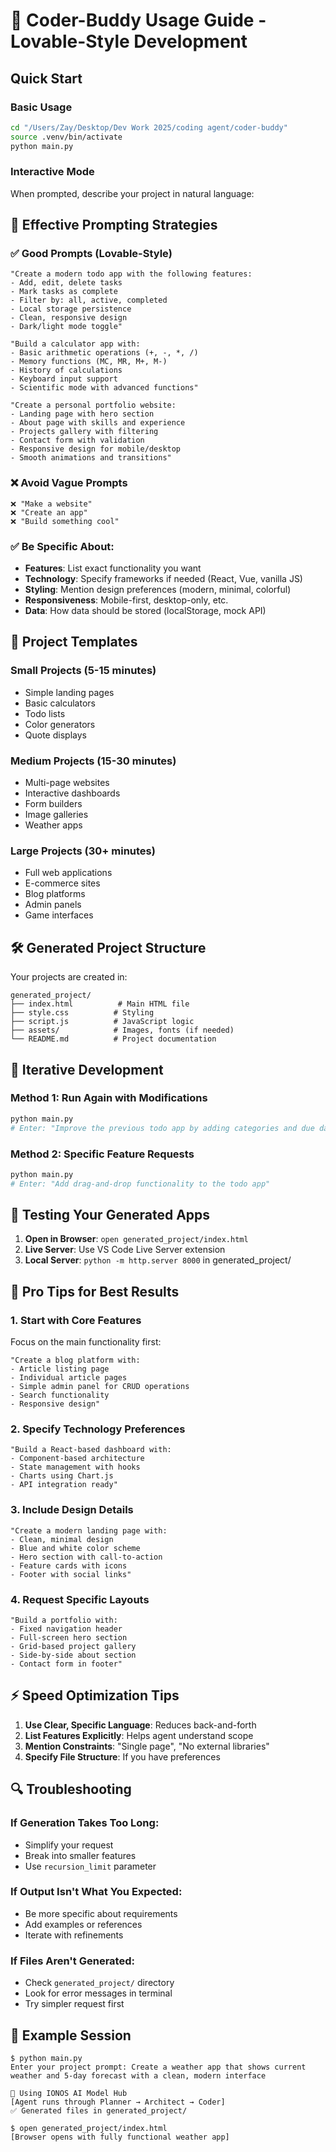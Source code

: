 # 🚀 Coder-Buddy Usage Guide - Lovable-Style Development

## Quick Start

### Basic Usage
```bash
cd "/Users/Zay/Desktop/Dev Work 2025/coding agent/coder-buddy"
source .venv/bin/activate
python main.py
```

### Interactive Mode
When prompted, describe your project in natural language:

## 🎯 **Effective Prompting Strategies**

### ✅ **Good Prompts (Lovable-Style)**
```
"Create a modern todo app with the following features:
- Add, edit, delete tasks
- Mark tasks as complete
- Filter by: all, active, completed
- Local storage persistence
- Clean, responsive design
- Dark/light mode toggle"

"Build a calculator app with:
- Basic arithmetic operations (+, -, *, /)
- Memory functions (MC, MR, M+, M-)
- History of calculations
- Keyboard input support
- Scientific mode with advanced functions"

"Create a personal portfolio website:
- Landing page with hero section
- About page with skills and experience
- Projects gallery with filtering
- Contact form with validation
- Responsive design for mobile/desktop
- Smooth animations and transitions"
```

### ❌ **Avoid Vague Prompts**
```
❌ "Make a website"
❌ "Create an app"
❌ "Build something cool"
```

### ✅ **Be Specific About:**
- **Features**: List exact functionality you want
- **Technology**: Specify frameworks if needed (React, Vue, vanilla JS)
- **Styling**: Mention design preferences (modern, minimal, colorful)
- **Responsiveness**: Mobile-first, desktop-only, etc.
- **Data**: How data should be stored (localStorage, mock API)

## 🎨 **Project Templates**

### Small Projects (5-15 minutes)
- Simple landing pages
- Basic calculators
- Todo lists
- Color generators
- Quote displays

### Medium Projects (15-30 minutes)
- Multi-page websites
- Interactive dashboards
- Form builders
- Image galleries
- Weather apps

### Large Projects (30+ minutes)
- Full web applications
- E-commerce sites
- Blog platforms
- Admin panels
- Game interfaces

## 🛠 **Generated Project Structure**

Your projects are created in:
```
generated_project/
├── index.html          # Main HTML file
├── style.css          # Styling
├── script.js          # JavaScript logic
├── assets/            # Images, fonts (if needed)
└── README.md          # Project documentation
```

## 🔄 **Iterative Development**

### Method 1: Run Again with Modifications
```bash
python main.py
# Enter: "Improve the previous todo app by adding categories and due dates"
```

### Method 2: Specific Feature Requests
```bash
python main.py
# Enter: "Add drag-and-drop functionality to the todo app"
```

## 📱 **Testing Your Generated Apps**

1. **Open in Browser**: `open generated_project/index.html`
2. **Live Server**: Use VS Code Live Server extension
3. **Local Server**: `python -m http.server 8000` in generated_project/

## 🎯 **Pro Tips for Best Results**

### 1. **Start with Core Features**
Focus on the main functionality first:
```
"Create a blog platform with:
- Article listing page
- Individual article pages
- Simple admin panel for CRUD operations
- Search functionality
- Responsive design"
```

### 2. **Specify Technology Preferences**
```
"Build a React-based dashboard with:
- Component-based architecture
- State management with hooks
- Charts using Chart.js
- API integration ready"
```

### 3. **Include Design Details**
```
"Create a modern landing page with:
- Clean, minimal design
- Blue and white color scheme
- Hero section with call-to-action
- Feature cards with icons
- Footer with social links"
```

### 4. **Request Specific Layouts**
```
"Build a portfolio with:
- Fixed navigation header
- Full-screen hero section
- Grid-based project gallery
- Side-by-side about section
- Contact form in footer"
```

## ⚡ **Speed Optimization Tips**

1. **Use Clear, Specific Language**: Reduces back-and-forth
2. **List Features Explicitly**: Helps agent understand scope
3. **Mention Constraints**: "Single page", "No external libraries"
4. **Specify File Structure**: If you have preferences

## 🔍 **Troubleshooting**

### If Generation Takes Too Long:
- Simplify your request
- Break into smaller features
- Use `recursion_limit` parameter

### If Output Isn't What You Expected:
- Be more specific about requirements
- Add examples or references
- Iterate with refinements

### If Files Aren't Generated:
- Check `generated_project/` directory
- Look for error messages in terminal
- Try simpler request first

## 🎉 **Example Session**
```
$ python main.py
Enter your project prompt: Create a weather app that shows current weather and 5-day forecast with a clean, modern interface

🚀 Using IONOS AI Model Hub
[Agent runs through Planner → Architect → Coder]
✅ Generated files in generated_project/

$ open generated_project/index.html
[Browser opens with fully functional weather app]
```